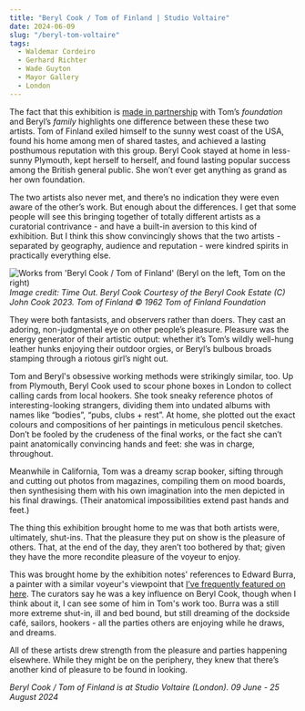 ```yaml
---
title: "Beryl Cook / Tom of Finland | Studio Voltaire"
date: 2024-06-09
slug: "/beryl-tom-voltaire"
tags:
  - Waldemar Cordeiro
  - Gerhard Richter
  - Wade Guyton
  - Mayor Gallery
  - London
---
```


The fact that this exhibition is [made in partnership](https://studiovoltaire.org/whats-on/beryl-cook-and-tom-of-finland/) with Tom’s _foundation_ and Beryl’s _family_ highlights one difference between these these two artists. Tom of Finland exiled himself to the sunny west coast of the USA, found his home among men of shared tastes, and achieved a lasting posthumous reputation with this group. Beryl Cook stayed at home in less-sunny Plymouth, kept herself to herself, and found lasting popular success among the British general public. She won’t ever get anything as grand as her own foundation.

The two artists also never met, and there’s no indication they were even aware of the other’s work. But enough about the differences. I get that some people will see this bringing together of totally different artists as a curatorial contrivance - and have a built-in aversion to this kind of exhibition. But I think this show convincingly shows that the two artists - separated by geography, audience and reputation - were kindred spirits in practically everything else.

![Works from 'Beryl Cook / Tom of Finland' (Beryl on the left, Tom on the right)](/beryl-tom-voltaire-1.jpeg)
_Image credit: Time Out. Beryl Cook Courtesy of the Beryl Cook Estate (C) John Cook 2023. Tom of Finland © 1962 Tom of Finland Foundation_

They were both fantasists, and observers rather than doers. They cast an adoring, non-judgmental eye on other people’s pleasure. Pleasure was the energy generator of their artistic output: whether it’s Tom’s wildly well-hung leather hunks enjoying their outdoor orgies, or Beryl’s bulbous broads stamping through a riotous girl’s night out.

Tom and Beryl's obsessive working methods were strikingly similar, too. Up from Plymouth, Beryl Cook used to scour phone boxes in London to collect calling cards from local hookers. She took sneaky reference photos of interesting-looking strangers, dividing them into undated albums with names like “bodies”, “pubs, clubs + rest”. At home, she plotted out the exact colours and compositions of her paintings in meticulous pencil sketches. Don’t be fooled by the crudeness of the final works, or the fact she can’t paint anatomically convincing hands and feet: she was in charge, throughout.

Meanwhile in California, Tom was a dreamy scrap booker, sifting through and cutting out photos from magazines, compiling them on mood boards, then synthesising them with his own imagination into the men depicted in his final drawings. (Their anatomical impossibilities extend past hands and feet.)

The thing this exhibition brought home to me was that both artists were, ultimately, shut-ins. That the pleasure they put on show is the pleasure of others. That, at the end of the day, they aren’t too bothered by that; given they have the more recondite pleasure of the voyeur to enjoy.

This was brought home by the exhibition notes' references to Edward Burra, a painter with a similar voyeur's viewpoint that [I’ve frequently featured on here](https://artangled.com/tags/edward-burra/). The curators say he was a key influence on Beryl Cook, though when I think about it, I can see some of him in Tom's work too. Burra was a still more extreme shut-in, ill and bed bound, but still dreaming of the dockside café, sailors, hookers - all the parties others are enjoying while he draws, and dreams.

All of these artists drew strength from the pleasure and parties happening elsewhere. While they might be on the periphery, they knew that there’s another kind of pleasure to be found in looking.

_Beryl Cook / Tom of Finland is at Studio Voltaire (London). 09 June - 25 August 2024_
